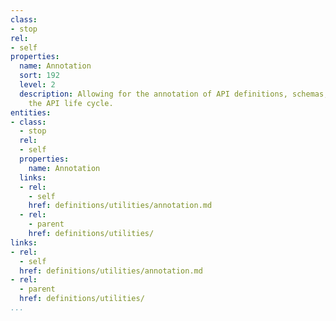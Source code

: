 ```yaml
---
class:
- stop
rel:
- self
properties:
  name: Annotation
  sort: 192
  level: 2
  description: Allowing for the annotation of API definitions, schemas, as part of
    the API life cycle.
entities:
- class:
  - stop
  rel:
  - self
  properties:
    name: Annotation
  links:
  - rel:
    - self
    href: definitions/utilities/annotation.md
  - rel:
    - parent
    href: definitions/utilities/
links:
- rel:
  - self
  href: definitions/utilities/annotation.md
- rel:
  - parent
  href: definitions/utilities/
...
```


